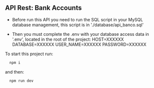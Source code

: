 ## API Rest: Bank Accounts

- Before run this API you need to run the SQL script in your MySQL database management, this script is in './database/api_banco.sql'

- Then you must complete the .env with your database access data in '.env', located in the root of the project: 
        HOST=XXXXXX
        DATABASE=XXXXXX
        USER_NAME=XXXXXX
        PASSWORD=XXXXXX

To start this project run:

```bash
  npm i
```
and then:
```bash
  npm run dev
```
